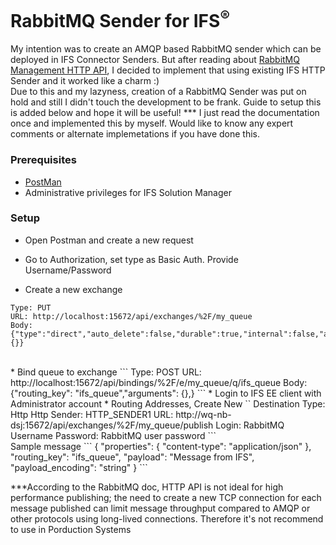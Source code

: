 # RabbitMQ Sender for IFS<sup>®</sup>

My intention was to create an AMQP based RabbitMQ sender which can be deployed in IFS Connector Senders. But after reading about <a href="https://rawcdn.githack.com/rabbitmq/rabbitmq-management/v3.7.7/priv/www/api/index.html"> RabbitMQ Management HTTP API</a>, I decided to implement that using existing IFS HTTP Sender and it worked like a charm :)
<br>
Due to this and my lazyness, creation of a RabbitMQ Sender was put on hold and still I didn't touch the development to be frank.
  Guide to setup this is added below and hope it will be useful!
  *** I just read the documentation once and implemented this by myself. Would like to know any expert comments or alternate implemetations if you have done this.

### Prerequisites
* <a href="https://www.getpostman.com/apps">PostMan</a>
* Administrative privileges for IFS Solution Manager

### Setup

* Open Postman and create a new request
* Go to Authorization, set type as Basic Auth. Provide Username/Password

* Create a new exchange
```
Type: PUT
URL: http://localhost:15672/api/exchanges/%2F/my_queue
Body:
{"type":"direct","auto_delete":false,"durable":true,"internal":false,"arguments":{}}
```
<br>
* Bind queue to exchange
```
Type: POST
URL: http://localhost:15672/api/bindings/%2F/e/my_queue/q/ifs_queue
Body:
{"routing_key": "ifs_queue","arguments": {},}
```
* Login to IFS EE client with Administrator account
* Routing Addresses, Create New
``
Destination Type:  Http
Http Sender:       HTTP_SENDER1
URL:               http://wq-nb-dsj:15672/api/exchanges/%2F/my_queue/publish
Login:             RabbitMQ Username
Password:          RabbitMQ user password
```
<br>
Sample message
```
{
    "properties": {
        "content-type": "application/json"
    },
    "routing_key": "ifs_queue",
    "payload": "Message from IFS",
    "payload_encoding": "string"
}
```

***According to the RabbitMQ doc, HTTP API is not ideal for high performance publishing; the need to create a new TCP connection for each message published can limit message throughput compared to AMQP or other protocols using long-lived connections. Therefore it's not recommend to use in Porduction Systems
  
  
